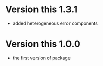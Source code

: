 # Version this 1.3.1
* added heterogeneous error components

# Version this 1.0.0
* the first version of package
